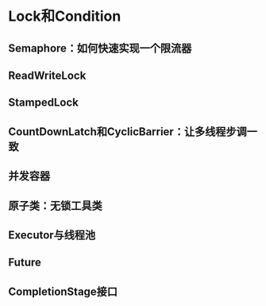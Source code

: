 # Lock和Condition

## Semaphore：如何快速实现一个限流器

## ReadWriteLock

## StampedLock

## CountDownLatch和CyclicBarrier：让多线程步调一致

## 并发容器

## 原子类：无锁工具类

## Executor与线程池

## Future

## CompletionStage接口


